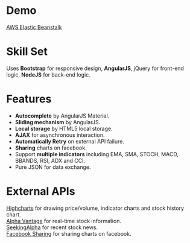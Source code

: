 # Demo

[AWS Elastic Beanstalk](http://stock-app-binlyu.us-east-1.elasticbeanstalk.com/)

# Skill Set

Uses **Bootstrap** for responsive design, **AngularJS**, jQuery for front-end logic, **NodeJS** for back-end logic.

# Features
* **Autocomplete** by AngularJS Material.
* **Sliding mechanism** by AngularJS.
* **Local storage** by HTML5 local storage.
* **AJAX** for asynchronous interaction.
* **Automatically Retry** on external API failure.
* **Sharing** charts on facebook.
* Support **multiple indicators** including EMA, SMA, STOCH, MACD, BBANDS, RSI, ADX and CCI.
* Pure JSON for data exchange.

# External APIs
[Highcharts](https://www.highcharts.com/products/highcharts/) for drawing price/volume, indicator charts and stock history chart.  
[Alpha Vantage](https://www.alphavantage.co/) for real-time stock information.  
[SeekingAlpha](https://seekingalpha.com/) for recent stock news.  
[Facebook Sharing](https://developers.facebook.com/products/sharing) for sharing charts on facebook.  